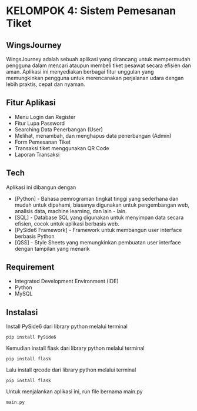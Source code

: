 # KELOMPOK 4: Sistem Pemesanan Tiket
## WingsJourney
WingsJourney adalah sebuah aplikasi yang dirancang untuk mempermudah pengguna dalam mencari ataupun membeli tiket pesawat secara efisien dan aman. Aplikasi ini menyediakan berbagai fitur unggulan yang memungkinkan pengguna untuk merencanakan perjalanan udara dengan lebih praktis, cepat dan nyaman.

## Fitur Aplikasi
- Menu Login dan Register
- Fitur Lupa Password
- Searching Data Penerbangan (User)
- Melihat, menambah, dan menghapus data penerbangan (Admin)
- Form Pemesanan Tiket
- Transaksi tiket menggunakan QR Code
- Laporan Transaksi

## Tech
Aplikasi ini dibangun dengan
- [Python] - Bahasa pemrograman tingkat tinggi yang sederhana dan mudah untuk dipahami, biasanya digunakan untuk pengembangan web, analisis data, machine learning, dan lain - lain.
- [SQL] - Database SQL yang digunakan untuk menyimpan data secara efisien, cocok untuk aplikasi berbasis web.
- [PySide6 Framework] - Framework untuk membangun user interface berbasis Python
- [QSS] - Style Sheets yang memungkinkan pembuatan user interface dengan tampilan yang menarik

## Requirement
- Integrated Development Environment (IDE)
- Python
- MySQL

## Instalasi
Install PySide6 dari library python melalui terminal
```
pip install PySide6
```
Kemudian install flask dari library python melalui terminal
```
pip install flask
```
Lalu install qrcode dari library python melalui terminal
```
pip install flask
```
Untuk menjalankan aplikasi ini, run file bernama main.py
```sh
main.py
```
